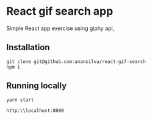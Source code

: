 # React gif search app

Simple React app exercise using giphy api,

## Installation

```
git clone git@github.com:anansilva/react-gif-search
npm i
```

## Running locally

```bash
yarn start

http:\\localhost:8080
```
